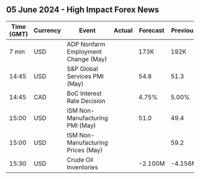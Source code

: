 ## 05 June 2024 - High Impact Forex News

| Time (GMT) | Currency | Event | Actual | Forecast | Previous |
|------|----------|-------|--------|----------|----------|
| 7 min | USD | ADP Nonfarm Employment Change (May) |  | 173K | 192K |
| 14:45 | USD | S&P Global Services PMI (May) |  | 54.8 | 51.3 |
| 14:45 | CAD | BoC Interest Rate Decision |  | 4.75% | 5.00% |
| 15:00 | USD | ISM Non-Manufacturing PMI (May) |  | 51.0 | 49.4 |
| 15:00 | USD | ISM Non-Manufacturing Prices (May) |  |  | 59.2 |
| 15:30 | USD | Crude Oil Inventories |  | -2.100M | -4.156M |
